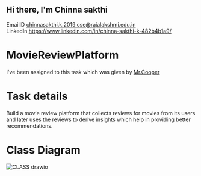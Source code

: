 
## Hi there, I'm Chinna sakthi 
EmailID  <chinnasakthi.k.2019.cse@rajalakshmi.edu.in> <br>
LinkedIn <https://www.linkedin.com/in/chinna-sakthi-k-482b4b1a9/>

# MovieReviewPlatform #
 I've been assigned to this task which was given by [Mr.Cooper](https://www.linkedin.com/company/mrcoopermortgage/)<br>
 
 
 
# Task details
 Build a movie review platform that collects reviews for movies from its users and later uses the reviews to derive insights which help in providing better  recommendations.
 
 # Class Diagram 
![CLASS drawio](https://user-images.githubusercontent.com/75113031/201361847-eb18f636-b196-4ca9-b3c4-1c0205db6e16.png)


